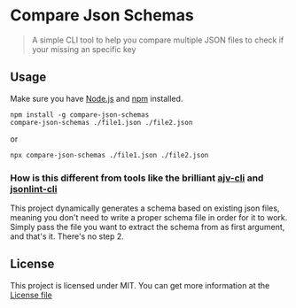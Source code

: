 # Compare Json Schemas

> A simple CLI tool to help you compare multiple JSON files to check if your missing an specific key

## Usage

Make sure you have [Node.js](https://nodejs.org/en/download/) and [npm](https://www.npmjs.com) installed.

```
npm install -g compare-json-schemas
compare-json-schemas ./file1.json ./file2.json
```
or 

```sh
npx compare-json-schemas ./file1.json ./file2.json
```

### How is this different from tools like the brilliant [ajv-cli](https://github.com/ajv-validator/ajv-cli) and [jsonlint-cli](https://github.com/marionebl/jsonlint-cli)

This project dynamically generates a schema based on existing json files, meaning you don't need to write a proper schema file in order for it to work. Simply pass the file you want to extract the schema from as first argument, and that's it. There's no step 2. 

## License 
This project is licensed under MIT. You can get more information at the [License file](./LICENSE)
